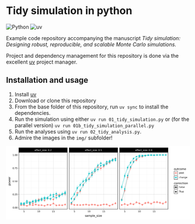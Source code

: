 # Tidy simulation in python

![Python](https://img.shields.io/badge/Python-3776AB?logo=python&logoColor=fff)
![uv](https://img.shields.io/endpoint?url=https://raw.githubusercontent.com/astral-sh/uv/main/assets/badge/v0.json) 


Example code repository accompanying the manuscript _Tidy simulation: Designing robust, reproducible, and scalable Monte Carlo simulations._ 

Project and dependency management for this repository is done via the excellent [uv](https://docs.astral.sh/uv/) project manager.

## Installation and usage

1. Install [uv](https://docs.astral.sh/uv/)
2. Download or clone this repository
3. From the base folder of this repository, run `uv sync` to install the dependencies.
4. Run the simulation using either `uv run 01_tidy_simulation.py` or (for the parallel version) `uv run 01b_tidy_simulation_parallel.py`
5. Run the analyses using `uv run 02_tidy_analysis.py`.
6. Admire the images in the `img/` subfolder!

![](./img/power.png)

